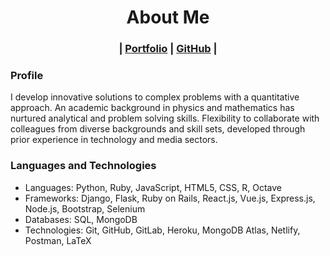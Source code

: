 # <div align="center"> About Me </div>
### <div align="center"> | [Portfolio](https://em008.github.io) | [GitHub](https://github.com/em008) |</div>

### Profile
I develop innovative solutions to complex problems with a quantitative approach. An academic background in physics and mathematics has nurtured analytical and problem solving skills. Flexibility to collaborate with colleagues from diverse backgrounds and skill sets, developed through prior experience in technology and media sectors.

### Languages and Technologies
* Languages: Python, Ruby, JavaScript, HTML5, CSS, R, Octave
* Frameworks: Django, Flask, Ruby on Rails, React.js, Vue.js, Express.js, Node.js, Bootstrap, Selenium
* Databases: SQL, MongoDB
* Technologies: Git, GitHub, GitLab, Heroku, MongoDB Atlas, Netlify, Postman, LaTeX
